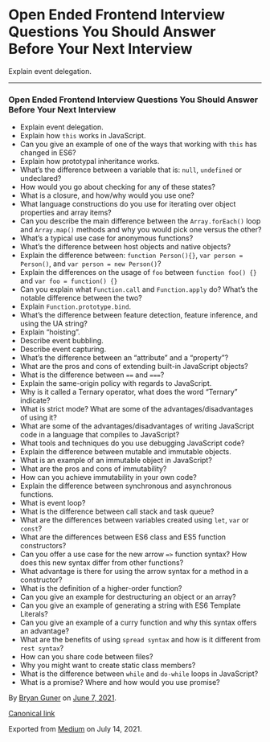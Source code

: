 # Open Ended Frontend Interview Questions You Should Answer Before Your Next Interview

Explain event delegation.

---

### Open Ended Frontend Interview Questions You Should Answer Before Your Next Interview

- <span id="b078">Explain event delegation.</span>
- <span id="949e">Explain how `this` works in JavaScript.</span>
- <span id="8cb9">Can you give an example of one of the ways that working with `this` has changed in ES6?</span>
- <span id="47b9">Explain how prototypal inheritance works.</span>
- <span id="beed">What’s the difference between a variable that is: `null`, `undefined` or undeclared?</span>
- <span id="5db2">How would you go about checking for any of these states?</span>
- <span id="008e">What is a closure, and how/why would you use one?</span>
- <span id="19aa">What language constructions do you use for iterating over object properties and array items?</span>
- <span id="2757">Can you describe the main difference between the `Array.forEach()` loop and `Array.map()` methods and why you would pick one versus the other?</span>
- <span id="b1f7">What’s a typical use case for anonymous functions?</span>
- <span id="a0e5">What’s the difference between host objects and native objects?</span>
- <span id="b6c8">Explain the difference between: `function Person(){}`, `var person = Person()`, and `var person = new Person()`?</span>
- <span id="b3d8">Explain the differences on the usage of `foo` between `function foo() {}` and `var foo = function() {}`</span>
- <span id="87c0">Can you explain what `Function.call` and `Function.apply` do? What’s the notable difference between the two?</span>
- <span id="604c">Explain `Function.prototype.bind`.</span>
- <span id="65d9">What’s the difference between feature detection, feature inference, and using the UA string?</span>
- <span id="022a">Explain “hoisting”.</span>
- <span id="04c6">Describe event bubbling.</span>
- <span id="ed30">Describe event capturing.</span>
- <span id="7471">What’s the difference between an “attribute” and a “property”?</span>
- <span id="c83d">What are the pros and cons of extending built-in JavaScript objects?</span>
- <span id="8fbf">What is the difference between `==` and `===`?</span>
- <span id="0901">Explain the same-origin policy with regards to JavaScript.</span>
- <span id="fd25">Why is it called a Ternary operator, what does the word “Ternary” indicate?</span>
- <span id="552f">What is strict mode? What are some of the advantages/disadvantages of using it?</span>
- <span id="bf1a">What are some of the advantages/disadvantages of writing JavaScript code in a language that compiles to JavaScript?</span>
- <span id="e73c">What tools and techniques do you use debugging JavaScript code?</span>
- <span id="9623">Explain the difference between mutable and immutable objects.</span>
- <span id="59bf">What is an example of an immutable object in JavaScript?</span>
- <span id="ef26">What are the pros and cons of immutability?</span>
- <span id="3309">How can you achieve immutability in your own code?</span>
- <span id="f884">Explain the difference between synchronous and asynchronous functions.</span>
- <span id="8e1c">What is event loop?</span>
- <span id="b4f5">What is the difference between call stack and task queue?</span>
- <span id="55a2">What are the differences between variables created using `let`, `var` or `const`?</span>
- <span id="3b76">What are the differences between ES6 class and ES5 function constructors?</span>
- <span id="5216">Can you offer a use case for the new arrow `=>` function syntax? How does this new syntax differ from other functions?</span>
- <span id="2615">What advantage is there for using the arrow syntax for a method in a constructor?</span>
- <span id="5576">What is the definition of a higher-order function?</span>
- <span id="7c88">Can you give an example for destructuring an object or an array?</span>
- <span id="d7a1">Can you give an example of generating a string with ES6 Template Literals?</span>
- <span id="02c9">Can you give an example of a curry function and why this syntax offers an advantage?</span>
- <span id="56b1">What are the benefits of using `spread syntax` and how is it different from `rest syntax`?</span>
- <span id="adf2">How can you share code between files?</span>
- <span id="3f18">Why you might want to create static class members?</span>
- <span id="57e3">What is the difference between `while` and `do-while` loops in JavaScript?</span>
- <span id="804a">What is a promise? Where and how would you use promise?</span>

By <a href="https://medium.com/@bryanguner" class="p-author h-card">Bryan Guner</a> on [June 7, 2021](https://medium.com/p/7c9722712521).

<a href="https://medium.com/@bryanguner/open-ended-frontend-interview-questions-you-should-answer-before-your-next-interview-7c9722712521" class="p-canonical">Canonical link</a>

Exported from [Medium](https://medium.com) on July 14, 2021.
